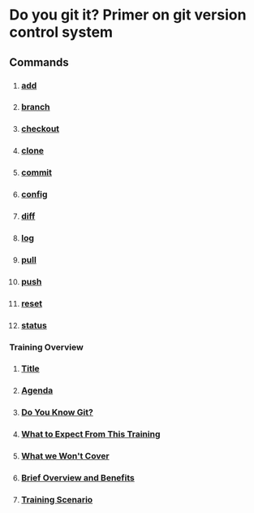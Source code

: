 
# Do you git it? Primer on git version control system

## Commands

1. ### [add](./commands/add.md)
2. ### [branch](./commands/branch.md)
3. ### [checkout](./commands/checkout.md)
4. ### [clone](./commands/clone.md)
5. ### [commit](./commands/commit.md)
6. ### [config](./commands/config.md)
7. ### [diff](./commands/diff.md)
8. ### [log](./commands/log.md)
9. ### [pull](./commands/pull.md)
10. ### [push](./commands/push.md)
11. ### [reset](./commands/reset.md)
12. ### [status](./commands/status.md)

### Training Overview

1. ### [Title](./training/title.md)
2. ### [Agenda](./training/Agenda.md)
3. ### [Do You Know Git?](./DoYouKnowGit.md)
4. ### [What to Expect From This Training](./trainingOverview.md)
4. ### [What we Won't Cover](./wontCover.md)
5. ### [Brief Overview and Benefits](./overviewAndBenefits.md)
6. ### [Training Scenario](./trainingScenario.md)